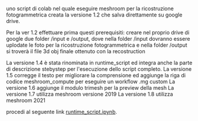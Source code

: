 uno script di colab nel quale eseguire meshroom per la ricostruzione fotogrammetrica
creata la versione 1.2 che salva direttamente su google drive. 

Per la ver 1.2 effettuare prima questi prerequisiti:
creare nel proprio drive di google due folder /input e /output, dove nella folder /input dovranno essere uplodate le foto per la ricostruzione fotogrammetrica e nella folder /output si troverà il file 3d obj finale ottenuto con la recostruction

La versione 1.4 è stata rinominata in runtime_script ed integra anche la parte di descrizione stebystep per l'esecuzione dello script completo.
La versione 1.5 corregge il testo per migliorare la comprensione ed aggiunge la riga di codice meshroom_compute per eseguire un workflow .mg custom
La versione 1.6 aggiunge il modulo trimesh per la preview della mesh
La versione 1.7 utilizza meshroom versione 2019
La versione 1.8 utilizza meshroom 2021

procedi al seguente link [runtime_script.ipynb](https://colab.research.google.com/github/jpo85/meshroom_colab/blob/main/runtime_script.ipynb).
